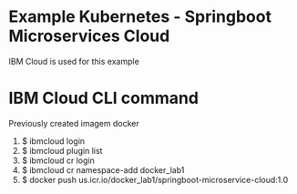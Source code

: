 # Example Kubernetes - Springboot Microservices Cloud

IBM Cloud is used for this example

# IBM Cloud CLI command

Previously created imagem docker



1. $ ibmcloud login
2. $ ibmcloud plugin list
3. $ ibmcloud cr login
4. $ ibmcloud cr namespace-add docker_lab1
5. $ docker push us.icr.io/docker_lab1/springboot-microservice-cloud:1.0

